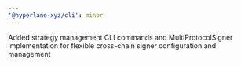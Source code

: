 ```yaml
---
'@hyperlane-xyz/cli': minor
---
```


Added strategy management CLI commands and MultiProtocolSigner implementation for flexible cross-chain signer configuration and management
